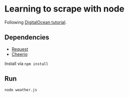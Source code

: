 # Learning to scrape with node

Following [DigitalOcean tutorial](https://www.digitalocean.com/community/articles/how-to-use-node-js-request-and-cheerio-to-set-up-simple-web-scraping).

## Dependencies

* [Request](https://github.com/mikeal/request)
* [Cheerio](https://github.com/cheeriojs/cheerio)

Install via `npm install`

## Run

`node weather.js`
